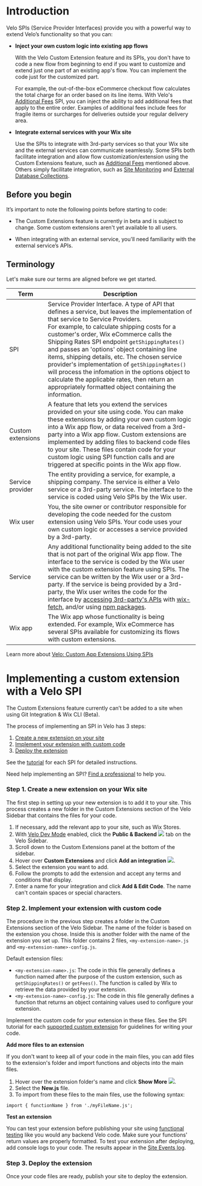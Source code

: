 

# Introduction

Velo SPIs (Service Provider Interfaces) provide you with a powerful way to extend Velo’s functionality so that you can:

+ **Inject your own custom logic into existing app flows**

   With the Velo Custom Extension feature and its SPIs, you don't have to code a new flow from beginning to end if you want to customize and extend just one part of an existing app's flow. You can implement the code just for the customized part.

   For example, the out-of-the-box eCommerce checkout flow calculates the total charge for an order based on its line items. With Velo's [Additional Fees](/spis/wix-ecom/ecom-additional-fees) SPI, you can inject the ability to add additional fees that apply to the entire order. Examples of additional fees include fees for fragile items or surcharges for deliveries outside your regular delivery area.

+ **Integrate external services with your Wix site**

  Use the SPIs to integrate with 3rd-party services so that your Wix site and the external services can communicate seamlessly. 
  Some SPIs both facilitate integration and allow flow customization/extension using the Custom Extensions feature, such as [Additional Fees](/spis/wix-ecom/ecom-additional-fees) mentioned above.
  Others simply facilitate integration, such as [Site Monitoring](/spis/getting-started/site-monitoring) and [External Database Collections](/spis/getting-started/external-database-collections).

## Before you begin
It’s important to note the following points before starting to code:

* The Custom Extensions feature is currently in beta and is subject to change. Some custom extensions aren't yet available to all users.

* When integrating with an external service, you'll need familiarity with the external service’s APIs.






## Terminology 

Let's make sure our terms are aligned before we get started.

| Term              | Description                                                                                                                                                                                                                                                                                                                                                                                                                                                                                                                                                                          |
| ----------------- | ------------------------------------------------------------------------------------------------------------------------------------------------------------------------------------------------------------------------------------------------------------------------------------------------------------------------------------------------------------------------------------------------------------------------------------------------------------------------------------------------------------------------------------------------------------------------------------ |
| SPI               | Service Provider Interface. A type of API that defines a service, but leaves the implementation of that service to Service Providers. <br> For example, to calculate shipping costs for a customer's order, Wix eCommerce calls the Shipping Rates SPI endpoint `getShippingRates()` and passes an 'options' object containing line items, shipping details, etc. The chosen service provider's implementation of `getShippingRates()` will process the infomation in the options object to calculate the applicable rates, then return an appropriately formatted object containing the information.                                                                                                              |
| Custom extensions | A feature that lets you extend the services provided on your site using code. You can make these extensions by adding your own custom logic into a Wix app flow, or data received from a 3rd-party into a Wix app flow. Custom extensions are implemented by adding files to backend code files to your site. These files contain code for your custom logic using SPI function calls and are triggered at specific points in the Wix app flow.                                                                                                                                      |
| Service provider  | The entity providing a service, for example, a shipping company. The service is either a Velo service or a 3rd-party service. The interface to the service is coded using Velo SPIs by the Wix user.  |
| Wix user          | You, the site owner or contributor responsible for developing the code needed for the custom extension using Velo SPIs. Your code uses your own custom logic or accesses a service provided by a 3rd-party.                                                                                                                                                                                                                                                                                                                                                                          |
| Service           | Any additional functionality being added to the site that is not part of the original Wix app flow. The interface to the service is coded by the Wix user with the custom extension feature using SPIs. The service can be written by the Wix user or a 3rd-party. If the service is being provided by a 3rd-party, the Wix user writes the code for the interface by [accessing 3rd-party's APIs](https://support.wix.com/en/article/velo-accessing-3rd-party-services-with-the-fetch-api) with [wix-fetch](/wix-fetch), and/or using [npm packages](https://support.wix.com/en/article/velo-accessing-3rd-party-services-with-the-fetch-api).                                                                                                                                                                                                                                                                                                                                                                                               |
| Wix app           | The Wix app whose functionality is being extended. For example, Wix eCommerce has several SPIs available for customizing its flows with custom extensions.                                                                                                                                                                                                                                                                                                                                                                                                                           |


Learn more about [Velo: Custom App Extensions Using SPIs](https://support.wix.com/en/article/velo-custom-business-app-extensions-using-spis-beta)







# Implementing a custom extension with a Velo SPI 



The Custom Extensions feature currently can’t be added to a site when using Git Integration & Wix CLI (Beta).

The process of implementing an SPI in Velo has 3 steps:

1. [Create a new extension on your site](#step-1-create-a-new-extension-on-your-wix-site)
2. [Implement your extension with custom code](#step-2-implement-your-extension-with-custom-code)
3. [Deploy the extension](#step-3-deploy-the-extension)

See the [tutorial](#available-custom-extensions) for each SPI for detailed instructions. 

Need help implementing an SPI? [Find a professional](https://www.wix.com/marketplace) to help you.

### Step 1\. Create a new extension on your Wix site 

The first step in setting up your new extension is to add it to your site. This process creates a new folder in the Custom Extensions section of the Velo Sidebar that contains the files for your code.

1. If necessary, add the relevant app to your site, such as Wix Stores.
2. With [Velo Dev Mode](https://support.wix.com/en/article/getting-started-with-velo-by-wix#step-2-enable-velo-dev-mode) enabled, click the **Public & Backend** ![](https://d2x3xhvgiqkx42.cloudfront.net/12345678-1234-1234-1234-1234567890ab/76096845-8b12-44f1-91f6-3dc2e838fdd9/2022/08/29/23d50509-633d-4616-9f56-65add8fa6d0b/d910e041-d150-4f35-aa75-30ad262abc7a.png) tab on the Velo Sidebar.
3. Scroll down to the Custom Extensions panel at the bottom of the sidebar.
4. Hover over **Custom Extensions** and click **Add an integration** ![](https://d2x3xhvgiqkx42.cloudfront.net/12345678-1234-1234-1234-1234567890ab/76096845-8b12-44f1-91f6-3dc2e838fdd9/2022/08/29/badbd3b0-193b-4ada-b213-dc3233752d5c/7dca33d4-2b2d-4d12-9082-bafdf7ca5440.png).
5. Select the extension you want to add.
6. Follow the prompts to add the extension and accept any terms and conditions that display.
7. Enter a name for your integration and click **Add & Edit Code**. The name can't contain spaces or special characters.

### Step 2\. Implement your extension with custom code 

The procedure in the previous step creates a folder in the Custom Extensions section of the Velo Sidebar. The name of the folder is based on the extension you chose. Inside this is another folder with the name of the extension you set up. This folder contains 2 files, `<my-extension-name>.js` and `<my-extension-name>-config.js`. 

Default extension files:

* `<my-extension-name>.js`: The code in this file generally defines a function named after the purpose of the custom extension, such as `getShippingRates()` or `getFees()`. The function is called by Wix to retrieve the data provided by your extension.
* `<my-extension-name>-config.js`: The code in this file generally defines a function that returns an object containing values used to configure your extension.

<!-- Default extension files: + \`<my-extension-name>.js\`: The code in this file generally defines a function named after the purpose of the custom extension, such as \`getShippingRates()\` or \`getFees()\`. The function is called by Wix to retrieve the data provided by your extension. + \`<my-extension-name>-config.js\`: The code in this file generally defines a function that returns an object containing values used to configure your extension. -->

Implement the custom code for your extension in these files. See the SPI tutorial for each [supported custom extension](https://support.wix.com/en/article/velo-custom-business-app-extensions-using-spis-beta#available-custom-extensions-beta) for guidelines for writing your code.

**Add more files to an extension**

If you don't want to keep all of your code in the main files, you can add files to the extension's folder and import functions and objects into the main files.

1. Hover over the extension folder's name and click **Show More** ![](https://d2x3xhvgiqkx42.cloudfront.net/12345678-1234-1234-1234-1234567890ab/76096845-8b12-44f1-91f6-3dc2e838fdd9/2022/09/04/45269098-373f-4d2c-8168-2fc5242c6024/c890c6a3-6762-4501-bdb4-e44c678108df.png).
2. Select the **New.js** file.
3. To import from these files to the main files, use the following syntax:

```
import { functionName } from './myFileName.js';
```

**Test an extension**

You can test your extension before publishing your site using [functional testing](https://support.wix.com/en/article/velo-functional-testing-in-the-backend) like you would any backend Velo code. Make sure your functions' return values are properly formatted. To test your extension after deploying, add console logs to your code. The results appear in the [Site Events log](https://support.wix.com/en/article/velo-about-site-monitoring).

<!-- You can test your extension before publishing your site using \[functional testing\](https://support.wix.com/en/article/velo-functional-testing-in-the-backend) like you would any backend Velo code. Make sure your functions' return values are properly formatted. To test your extension after deploying, add console logs to your code. The results appear in the \[Site Events log\](https://support.wix.com/en/article/velo-about-site-monitoring). -->

### Step 3\. Deploy the extension 

Once your code files are ready, publish your site to deploy the extension.





